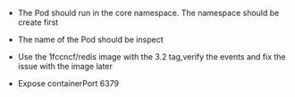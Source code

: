 * The Pod should run in the core namespace. The namespace should be create first

* The name of the Pod should be inspect

* Use the 1fccncf/redis image with the 3.2 tag,verify the events and fix the issue with the image later

* Expose containerPort 6379